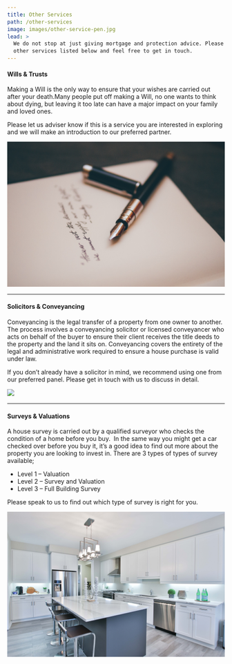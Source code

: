 ```yaml
---
title: Other Services
path: /other-services
image: images/other-service-pen.jpg
lead: >
  We do not stop at just giving mortgage and protection advice. Please see our
  other services listed below and feel free to get in touch.
---
```


<div class="row featurette">
  <div class="col-md-7">
    <h4 class="featurette-heading">Wills & Trusts</h4>
    <p>
      Making a Will is the only way to ensure that your wishes are carried out after your death.
      ​Many people put off making a Will, no one wants to think about dying, but leaving it too late can have a major impact
      on your family and loved ones.
    </p>
    <p>
      Please let us adviser know if this is a service you are interested in exploring and we will make an introduction
      to our preferred partner.
    </p>
  </div>
  <div class="col-md-5">
   <img src="./images/hjwKMkehBco.jpg" />
  </div>
</div>

<hr class="featurette-divider">

<div class="row featurette">
  <div class="col-md-7 order-md-2">
    <h4 class="featurette-heading">Solicitors & Conveyancing</h4>
    <p>
      Conveyancing is the legal transfer of a property from one owner to another. The process involves a
      conveyancing solicitor or licensed conveyancer who acts on behalf of the buyer to ensure their client receives the
      title deeds to the property and the land it sits on. Conveyancing covers the entirety of the legal and administrative
      work required to ensure a house purchase is valid under law.
    </p>
    <p>
      If you don’t already have a solicitor in mind, we recommend using one from our preferred panel. Please get in touch
      with us to discuss in detail.
    </p>
  </div>
  <div class="col-md-5 order-md-1">
    <img src="images/izxMVv2Z9dw.jpg">
  </div>
</div>

<hr class="featurette-divider">

<div class="row featurette">
  <div class="col-md-7">
    <h4 class="featurette-heading">Surveys & Valuations</h4>
    <p>
      A house survey is carried out by a qualified surveyor who
      checks the condition of a home before you buy.  In the same way you might get a car checked over before you buy it,
      it’s a good idea to find out more about the property you are looking to invest in. There are 3 types of types of
      survey available;
    </p>
    <ul>
        <li>Level 1 – Valuation</li>
        <li>Level 2 – Survey and Valuation</li>
        <li>Level 3 – Full Building Survey</li>
    </ul>
    <p>Please speak to us to find out which type of survey is right for you.</p>
  </div>
  <div class="col-md-5">
    <img src="images/QC1JICzA0.jpg">
  </div>
</div>
